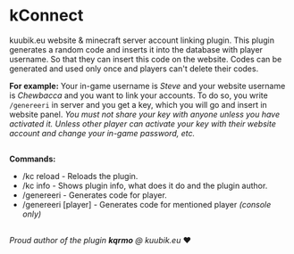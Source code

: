# kConnect 
kuubik.eu website &amp; minecraft server account linking plugin.
This plugin generates a random code and inserts it into the database with player username. So that they can insert this code on the website. Codes can be generated and used only once and players can't delete their codes. 

**For example:** Your in-game username is *Steve* and your website username is *Chewbacca* and you want to link your accounts. To do so, you write `/genereeri` in server and you get a key, which you will go and insert in website panel. *You must not share your key with anyone unless you have activated it. Unless other player can activate your key with their website account and change your in-game password, etc.*
##
**Commands:** 
  - /kc reload - Reloads the plugin.
  - /kc info - Shows plugin info, what does it do and the plugin author.
  - /genereeri - Generates code for player.
  - /genereeri [player] - Generates code for mentioned player *(console only)*
 
  ##
  *Proud author of the plugin **kqrmo** @ kuubik.eu* :heart:

